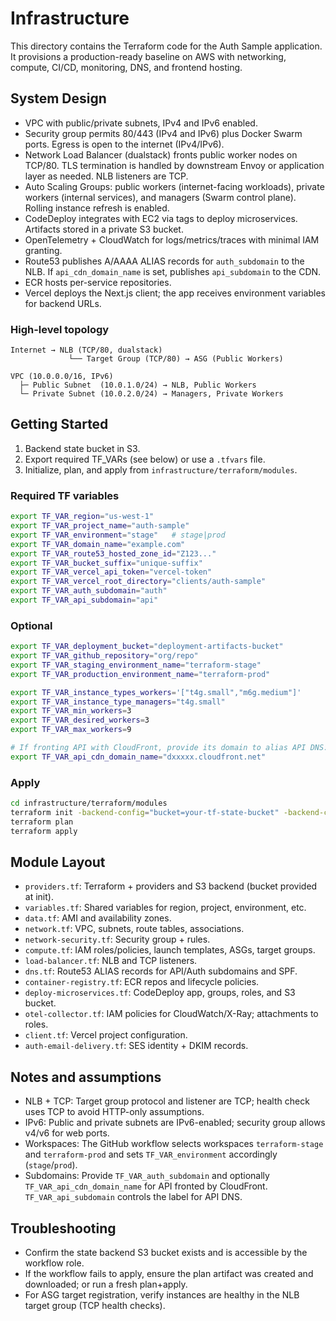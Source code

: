 # Infrastructure

This directory contains the Terraform code for the Auth Sample application. It provisions a production-ready baseline on AWS with networking, compute, CI/CD, monitoring, DNS, and frontend hosting.

## System Design

- VPC with public/private subnets, IPv4 and IPv6 enabled.
- Security group permits 80/443 (IPv4 and IPv6) plus Docker Swarm ports. Egress is open to the internet (IPv4/IPv6).
- Network Load Balancer (dualstack) fronts public worker nodes on TCP/80. TLS termination is handled by downstream Envoy or application layer as needed. NLB listeners are TCP.
- Auto Scaling Groups: public workers (internet-facing workloads), private workers (internal services), and managers (Swarm control plane). Rolling instance refresh is enabled.
- CodeDeploy integrates with EC2 via tags to deploy microservices. Artifacts stored in a private S3 bucket.
- OpenTelemetry + CloudWatch for logs/metrics/traces with minimal IAM granting.
- Route53 publishes A/AAAA ALIAS records for `auth_subdomain` to the NLB. If `api_cdn_domain_name` is set, publishes `api_subdomain` to the CDN.
- ECR hosts per-service repositories.
- Vercel deploys the Next.js client; the app receives environment variables for backend URLs.

### High-level topology

```
Internet → NLB (TCP/80, dualstack)
             └── Target Group (TCP/80) → ASG (Public Workers)

VPC (10.0.0.0/16, IPv6)
  ├─ Public Subnet  (10.0.1.0/24) → NLB, Public Workers
  └─ Private Subnet (10.0.2.0/24) → Managers, Private Workers
```

## Getting Started

1) Backend state bucket in S3.
2) Export required TF_VARs (see below) or use a `.tfvars` file.
3) Initialize, plan, and apply from `infrastructure/terraform/modules`.

### Required TF variables

```bash
export TF_VAR_region="us-west-1"
export TF_VAR_project_name="auth-sample"
export TF_VAR_environment="stage"   # stage|prod
export TF_VAR_domain_name="example.com"
export TF_VAR_route53_hosted_zone_id="Z123..."
export TF_VAR_bucket_suffix="unique-suffix"
export TF_VAR_vercel_api_token="vercel-token"
export TF_VAR_vercel_root_directory="clients/auth-sample"
export TF_VAR_auth_subdomain="auth"
export TF_VAR_api_subdomain="api"
```

### Optional

```bash
export TF_VAR_deployment_bucket="deployment-artifacts-bucket"
export TF_VAR_github_repository="org/repo"
export TF_VAR_staging_environment_name="terraform-stage"
export TF_VAR_production_environment_name="terraform-prod"

export TF_VAR_instance_types_workers='["t4g.small","m6g.medium"]'
export TF_VAR_instance_type_managers="t4g.small"
export TF_VAR_min_workers=3
export TF_VAR_desired_workers=3
export TF_VAR_max_workers=9

# If fronting API with CloudFront, provide its domain to alias API DNS:
export TF_VAR_api_cdn_domain_name="dxxxxx.cloudfront.net"
```

### Apply

```bash
cd infrastructure/terraform/modules
terraform init -backend-config="bucket=your-tf-state-bucket" -backend-config="region=us-west-1"
terraform plan
terraform apply
```

## Module Layout

- `providers.tf`: Terraform + providers and S3 backend (bucket provided at init).
- `variables.tf`: Shared variables for region, project, environment, etc.
- `data.tf`: AMI and availability zones.
- `network.tf`: VPC, subnets, route tables, associations.
- `network-security.tf`: Security group + rules.
- `compute.tf`: IAM roles/policies, launch templates, ASGs, target groups.
- `load-balancer.tf`: NLB and TCP listeners.
- `dns.tf`: Route53 ALIAS records for API/Auth subdomains and SPF.
- `container-registry.tf`: ECR repos and lifecycle policies.
- `deploy-microservices.tf`: CodeDeploy app, groups, roles, and S3 bucket.
- `otel-collector.tf`: IAM policies for CloudWatch/X-Ray; attachments to roles.
- `client.tf`: Vercel project configuration.
- `auth-email-delivery.tf`: SES identity + DKIM records.

## Notes and assumptions

- NLB + TCP: Target group protocol and listener are TCP; health check uses TCP to avoid HTTP-only assumptions.
- IPv6: Public and private subnets are IPv6-enabled; security group allows v4/v6 for web ports.
- Workspaces: The GitHub workflow selects workspaces `terraform-stage` and `terraform-prod` and sets `TF_VAR_environment` accordingly (`stage`/`prod`).
- Subdomains: Provide `TF_VAR_auth_subdomain` and optionally `TF_VAR_api_cdn_domain_name` for API fronted by CloudFront. `TF_VAR_api_subdomain` controls the label for API DNS.

## Troubleshooting

- Confirm the state backend S3 bucket exists and is accessible by the workflow role.
- If the workflow fails to apply, ensure the plan artifact was created and downloaded; or run a fresh plan+apply.
- For ASG target registration, verify instances are healthy in the NLB target group (TCP health checks).